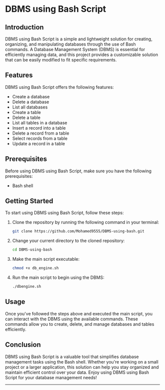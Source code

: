 # DBMS using Bash Script

## Introduction

DBMS using Bash Script is a simple and lightweight solution for creating, organizing, and manipulating databases through the use of Bash commands. A Database Management System (DBMS) is essential for efficiently managing data, and this project provides a customizable solution that can be easily modified to fit specific requirements.

## Features

DBMS using Bash Script offers the following features:

- Create a database
- Delete a database
- List all databases
- Create a table
- Delete a table
- List all tables in a database
- Insert a record into a table
- Delete a record from a table
- Select records from a table
- Update a record in a table

## Prerequisites

Before using DBMS using Bash Script, make sure you have the following prerequisites:

- Bash shell

## Getting Started

To start using DBMS using Bash Script, follow these steps:

1. Clone the repository by running the following command in your terminal:
   ```bash
   git clone https://github.com/Mohamed9555/DBMS-using-bash.git
   ```

2. Change your current directory to the cloned repository:
   ```bash
   cd DBMS-using-bash
   ```

3. Make the main script executable:
   ```bash
   chmod +x db_engine.sh
   ```

4. Run the main script to begin using the DBMS:
   ```bash
   ./dbengine.sh
   ```

## Usage

Once you've followed the steps above and executed the main script, you can interact with the DBMS using the available commands. These commands allow you to create, delete, and manage databases and tables efficiently.

## Conclusion

DBMS using Bash Script is a valuable tool that simplifies database management tasks using the Bash shell. Whether you're working on a small project or a larger application, this solution can help you stay organized and maintain efficient control over your data. Enjoy using DBMS using Bash Script for your database management needs!

---

